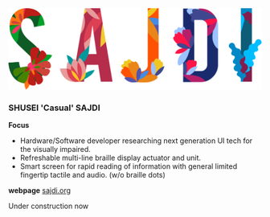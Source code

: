<img src="./assets/image/sajdi-flower-logo.svg">

### SHUSEI 'Casual' SAJDI

**Focus**
- Hardware/Software developer researching next generation UI tech for the visually impaired.
- Refreshable multi-line braille display actuator and unit.
- Smart screen for rapid reading of information with general limited fingertip tactile and audio. (w/o braille dots)

**webpage**
[sajdi.org](https://sajdi.org)

Under construction now

